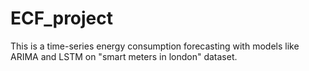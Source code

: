 # ECF_project
This is a time-series energy consumption forecasting with models like ARIMA and LSTM on "smart meters in london" dataset.
